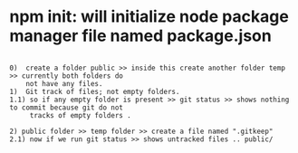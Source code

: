 # npm init: will initialize node package manager file named package.json

```

0)  create a folder public >> inside this create another folder temp >> currently both folders do 
    not have any files.
1)  Git track of files; not empty folders. 
1.1) so if any empty folder is present >> git status >> shows nothing to commit because git do not
     tracks of empty folders .

2) public folder >> temp folder >> create a file named ".gitkeep"
2.1) now if we run git status >> shows untracked files .. public/

```